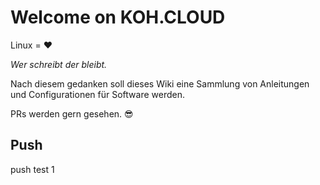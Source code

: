 # Welcome on KOH.CLOUD

Linux = ❤

_Wer schreibt der bleibt._

Nach diesem gedanken soll dieses Wiki eine Sammlung von Anleitungen und Configurationen für Software werden.

PRs werden gern gesehen. 😎

## Push
push test 1

